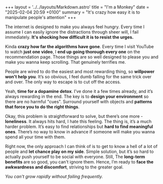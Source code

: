 +++
layout = '../../layouts/Markdown.astro'
title = "I'm a Monkey"
date = "2025-02-04 20:59 +0100"
summary = "It's crazy how easy it is to manipulate people's attention"
+++

The internet is designed to make you always feel hungry. Every time I assume I can easily ignore the distractions through sheer will, I fail immediately. **It's shocking how difficult it is to resist the urges.**

Kinda **crazy how far the algorithms have gone**. Every time I visit YouTube to watch **just one video**, I **end up going thorough every one** on the recommendation page. Those things are so well designed to please you and make you wanna keep scrolling. That genuinely terrifies me.

People are wired to do the easiest and most rewarding thing, so **willpower won't help you**. It’s so obvious, I feel dumb falling for the same trick over and over. The only way to escape is to cut off the access.

Yeah, **time for a dopamine detox**. I’ve done it a few times already, and it’s always rewarding in the end. The key is to **design your environment** so there are no harmful "cues". Surround yourself with objects and **patterns that force you to do the right things**.

Okay, this problem is straightforward to solve, but there’s one more - **loneliness**. It always hits hard, I hate this feeling. The thing is, it’s a much harder problem. It’s easy to find relationships but **hard to find meaningful ones**. There’s no way to know in advance if someone will make you wanna spend all your time with them.

Right now, the only approach I can think of is to get to know a hell of a lot of people and **let chance play on my side**. Simple solution, but it’s so hard to actually push yourself to be social with everyone. Still, The **long-term benefits** are so good, you can't ignore them. Hence, I’m ready to **face the awkwardness and discomfort**, striving to the greater goal.

*You can't grow rapidly without failing frequently.*